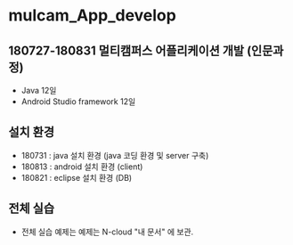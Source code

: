 # mulcam_App_develop
## 180727-180831 멀티캠퍼스 어플리케이션 개발 (인문과정)
  * Java 12일
  * Android Studio framework 12일

## 설치 환경
  * 180731 : java 설치 환경 (java 코딩 환경 및 server 구축)
  * 180813 : android 설치 환경 (client)
  * 180821 : eclipse 설치 환경 (DB)

## 전체 실습
 * 전체 실습 예제는  예제는 N-cloud "내 문서" 에 보관.
